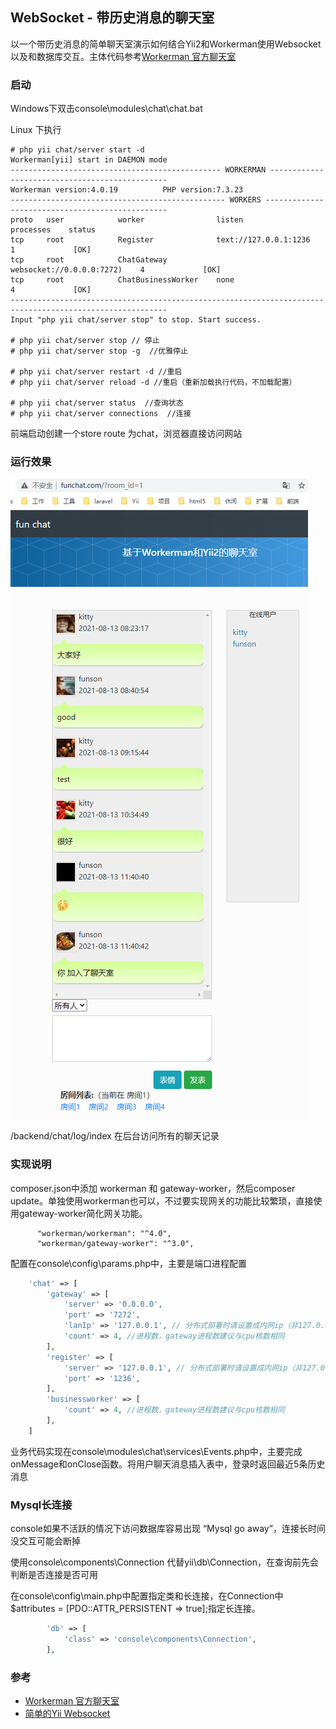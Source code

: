 WebSocket - 带历史消息的聊天室
------

以一个带历史消息的简单聊天室演示如何结合Yii2和Workerman使用Websocket以及和数据库交互。主体代码参考[Workerman 官方聊天室](https://www.workerman.net/workerman-chat)

### 启动

Windows下双击console\modules\chat\chat.bat

Linux 下执行

```
# php yii chat/server start -d
Workerman[yii] start in DAEMON mode
----------------------------------------------- WORKERMAN -----------------------------------------------
Workerman version:4.0.19          PHP version:7.3.23
------------------------------------------------ WORKERS ------------------------------------------------
proto   user            worker                listen                       processes    status           
tcp     root            Register              text://127.0.0.1:1236        1             [OK]            
tcp     root            ChatGateway           websocket://0.0.0.0:7272)    4             [OK]            
tcp     root            ChatBusinessWorker    none                         4             [OK]            
---------------------------------------------------------------------------------------------------------
Input "php yii chat/server stop" to stop. Start success.

# php yii chat/server stop // 停止
# php yii chat/server stop -g  //优雅停止 

# php yii chat/server restart -d //重启 
# php yii chat/server reload -d //重启（重新加载执行代码，不加载配置） 

# php yii chat/server status  //查询状态
# php yii chat/server connections  //连接

```

前端启动创建一个store route 为chat，浏览器直接访问网站

### 运行效果

![](https://github.com/funson86/yii2-websocket/blob/master/images/websocket-chat-room.png?raw=true)

/backend/chat/log/index 在后台访问所有的聊天记录

### 实现说明

composer.json中添加 workerman 和 gateway-worker，然后composer update。单独使用workerman也可以，不过要实现网关的功能比较繁琐，直接使用gateway-worker简化网关功能。

```
      "workerman/workerman": "^4.0",
      "workerman/gateway-worker": "^3.0",
```


配置在console\config\params.php中，主要是端口进程配置

```php
    'chat' => [
        'gateway' => [
            'server' => '0.0.0.0',
            'port' => '7272',
            'lanIp' => '127.0.0.1', // 分布式部署时请设置成内网ip（非127.0.0.1）
            'count' => 4, //进程数，gateway进程数建议与cpu核数相同
        ],
        'register' => [
            'server' => '127.0.0.1', // 分布式部署时请设置成内网ip（非127.0.0.1）
            'port' => '1236',
        ],
        'businessworker' => [
            'count' => 4, //进程数，gateway进程数建议与cpu核数相同
        ],
    ]
```

业务代码实现在console\modules\chat\services\Events.php中，主要完成onMessage和onClose函数。将用户聊天消息插入表中，登录时返回最近5条历史消息

### Mysql长连接

console如果不活跃的情况下访问数据库容易出现 “Mysql go away”，连接长时间没交互可能会断掉

使用console\components\Connection 代替yii\db\Connection，在查询前先会判断是否连接是否可用

在console\config\main.php中配置指定类和长连接，在Connection中$attributes = [PDO::ATTR_PERSISTENT => true];指定长连接。

```php
        'db' => [
            'class' => 'console\components\Connection',
        ],
```

### 参考

- [Workerman 官方聊天室](https://www.workerman.net/workerman-chat)
- [简单的Yii Websocket](https://github.com/funson86/yii2-websocket)
